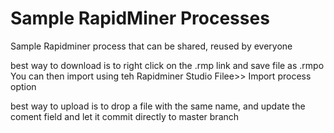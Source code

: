 # Sample RapidMiner Processes

Sample Rapidminer process that can be shared, reused by everyone

best way to download is to right click on the .rmp link and save file as .rmpo
You can then import using teh Rapidminer Studio Filee>> Import process option

best way to upload is to drop a file with the same name, and update the coment field and let it commit directly to master branch
